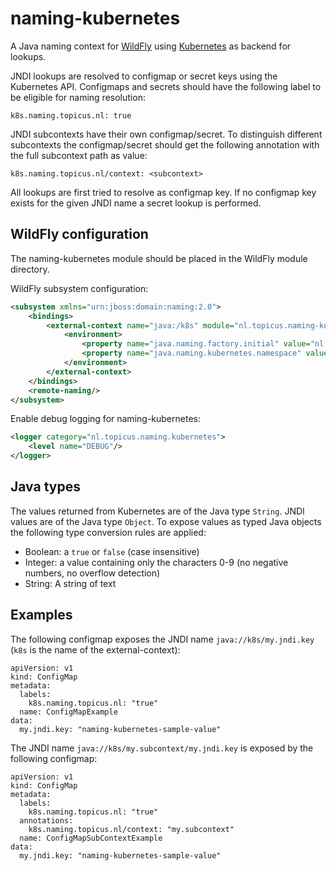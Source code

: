 # naming-kubernetes

A Java naming context for [WildFly](http://wildfly.org/) using [Kubernetes](https://kubernetes.io/) as backend for lookups.

JNDI lookups are resolved to configmap or secret keys using the Kubernetes API. Configmaps and secrets should have the following label to be eligible for naming resolution:

```
k8s.naming.topicus.nl: true
```

JNDI subcontexts have their own configmap/secret. To distinguish different subcontexts the configmap/secret should get the following annotation with the full subcontext path as value:

```
k8s.naming.topicus.nl/context: <subcontext>
```

All lookups are first tried to resolve as configmap key. If no configmap key exists for the given JNDI name a secret lookup is performed.

## WildFly configuration
The naming-kubernetes module should be placed in the WildFly module directory.

WildFly subsystem configuration:

```xml
<subsystem xmlns="urn:jboss:domain:naming:2.0">
	<bindings>
		<external-context name="java:/k8s" module="nl.topicus.naming-kubernetes" class="javax.naming.InitialContext" cache="false">
			<environment>
				<property name="java.naming.factory.initial" value="nl.topicus.naming.kubernetes.KubeCtxFactory"/>
				<property name="java.naming.kubernetes.namespace" value="<kubernetes namespace>"/>
			</environment>
		</external-context>
	</bindings>
	<remote-naming/>
</subsystem>
```

Enable debug logging for naming-kubernetes:

```xml
<logger category="nl.topicus.naming.kubernetes">
	<level name="DEBUG"/>
</logger>
```

## Java types
The values returned from Kubernetes are of the Java type `String`. JNDI values are of the Java type `Object`. To expose values as typed Java objects the following type conversion rules are applied:
- Boolean: a `true` or `false` (case insensitive)
- Integer: a value containing only the characters 0-9 (no negative numbers, no overflow detection)
- String: A string of text


## Examples
The following configmap exposes the JNDI name `java://k8s/my.jndi.key` (`k8s` is the name of the external-context):

```
apiVersion: v1
kind: ConfigMap
metadata:
  labels:
    k8s.naming.topicus.nl: "true"
  name: ConfigMapExample
data:
  my.jndi.key: "naming-kubernetes-sample-value"
```

The JNDI name `java://k8s/my.subcontext/my.jndi.key` is exposed by the following configmap:

```
apiVersion: v1
kind: ConfigMap
metadata:
  labels:
    k8s.naming.topicus.nl: "true"
  annotations:
    k8s.naming.topicus.nl/context: "my.subcontext"
  name: ConfigMapSubContextExample
data:
  my.jndi.key: "naming-kubernetes-sample-value"
``` 
